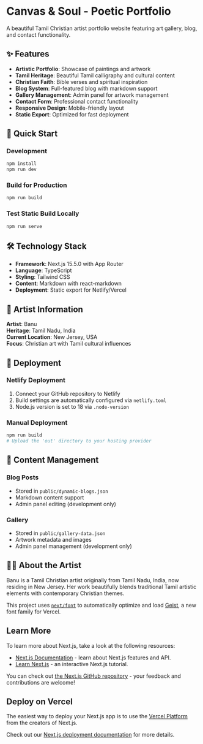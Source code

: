 # Canvas & Soul - Poetic Portfolio

A beautiful Tamil Christian artist portfolio website featuring art gallery, blog, and contact functionality.

## ✨ Features

- **Artistic Portfolio**: Showcase of paintings and artwork
- **Tamil Heritage**: Beautiful Tamil calligraphy and cultural content
- **Christian Faith**: Bible verses and spiritual inspiration
- **Blog System**: Full-featured blog with markdown support
- **Gallery Management**: Admin panel for artwork management
- **Contact Form**: Professional contact functionality
- **Responsive Design**: Mobile-friendly layout
- **Static Export**: Optimized for fast deployment

## 🚀 Quick Start

### Development
```bash
npm install
npm run dev
```

### Build for Production
```bash
npm run build
```

### Test Static Build Locally
```bash
npm run serve
```

## 🛠 Technology Stack

- **Framework**: Next.js 15.5.0 with App Router
- **Language**: TypeScript
- **Styling**: Tailwind CSS
- **Content**: Markdown with react-markdown
- **Deployment**: Static export for Netlify/Vercel

## 🎨 Artist Information

**Artist**: Banu  
**Heritage**: Tamil Nadu, India  
**Current Location**: New Jersey, USA  
**Focus**: Christian art with Tamil cultural influences  

## 🚀 Deployment

### Netlify Deployment
1. Connect your GitHub repository to Netlify
2. Build settings are automatically configured via `netlify.toml`
3. Node.js version is set to 18 via `.node-version`

### Manual Deployment
```bash
npm run build
# Upload the 'out' directory to your hosting provider
```

## 📝 Content Management

### Blog Posts
- Stored in `public/dynamic-blogs.json`
- Markdown content support
- Admin panel editing (development only)

### Gallery
- Stored in `public/gallery-data.json`
- Artwork metadata and images
- Admin panel management (development only)

## 👩‍🎨 About the Artist

Banu is a Tamil Christian artist originally from Tamil Nadu, India, now residing in New Jersey. Her work beautifully blends traditional Tamil artistic elements with contemporary Christian themes.

This project uses [`next/font`](https://nextjs.org/docs/app/building-your-application/optimizing/fonts) to automatically optimize and load [Geist](https://vercel.com/font), a new font family for Vercel.

## Learn More

To learn more about Next.js, take a look at the following resources:

- [Next.js Documentation](https://nextjs.org/docs) - learn about Next.js features and API.
- [Learn Next.js](https://nextjs.org/learn) - an interactive Next.js tutorial.

You can check out [the Next.js GitHub repository](https://github.com/vercel/next.js) - your feedback and contributions are welcome!

## Deploy on Vercel

The easiest way to deploy your Next.js app is to use the [Vercel Platform](https://vercel.com/new?utm_medium=default-template&filter=next.js&utm_source=create-next-app&utm_campaign=create-next-app-readme) from the creators of Next.js.

Check out our [Next.js deployment documentation](https://nextjs.org/docs/app/building-your-application/deploying) for more details.

